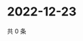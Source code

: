 # 2022-12-23

共 0 条

<!-- BEGIN WEIBO -->
<!-- 最后更新时间 Fri Dec 23 2022 11:01:03 GMT+0800 (China Standard Time) -->

<!-- END WEIBO -->
